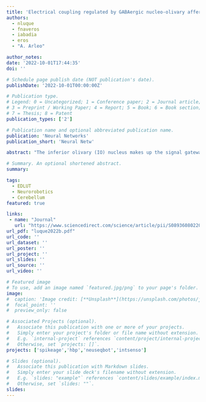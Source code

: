 ```yaml
---
title: 'Electrical coupling regulated by GABAergic nucleo-olivary afferent fibres facilitates cerebellar sensory–motor adaptation'
authors:
  - nluque
  - fnaveros
  - iabadia
  - eros
  - "A. Arleo"

author_notes:
date: '2022-10-01T17:44:35'
doi: ''

# Schedule page publish date (NOT publication's date).
publishDate: '2022-10-01T00:00:00Z'

# Publication type.
# Legend: 0 = Uncategorized; 1 = Conference paper; 2 = Journal article;
# 3 = Preprint / Working Paper; 4 = Report; 5 = Book; 6 = Book section;
# 7 = Thesis; 8 = Patent
publication_types: ['2']

# Publication name and optional abbreviated publication name.
publication: 'Neural Networks'
publication_short: 'Neural Netw'

abstract: "The inferior olivary (IO) nucleus makes up the signal gateway for several organs to the cerebellar cortex. Located within the sensory–motor-cerebellum pathway, the IO axons, i.e., climbing fibres (CFs), massively synapse onto the cerebellar Purkinje cells (PCs) regulating motor learning whilst the olivary nucleus receives negative feedback through the GABAergic nucleo-olivary (NO) pathway. The NO pathway regulates the electrical coupling (EC) amongst the olivary cells thus facilitating synchrony and timing. However, the involvement of this EC regulation on cerebellar adaptive behaviour is still under debate. In our study we have used a spiking cerebellar model to assess the role of the NO pathway in regulating vestibulo-ocular-reflex (VOR) adaptation. The model incorporates spike-based synaptic plasticity at multiple cerebellar sites and an electrically-coupled olivary system. The olivary system plays a central role in regulating the CF spike-firing patterns that drive the PCs, whose axons ultimately shape the cerebellar output. Our results suggest that a systematic GABAergic NO deactivation decreases the spatio-temporal complexity of the IO firing patterns thereby worsening the temporal resolution of the olivary system. Conversely, properly coded IO spatio-temporal firing patterns, thanks to NO modulation, finely shape the balance between long-term depression and potentiation, which optimises VOR adaptation. Significantly, the NO connectivity pattern constrained to the same micro-zone helps maintain the spatio-temporal complexity of the IO firing patterns through time. Moreover, the temporal alignment between the latencies found in the NO fibres and the sensory–motor pathway delay appears to be crucial for facilitating the VOR. When we consider all the above points we believe that these results predict that the NO pathway is instrumental in modulating the olivary coupling and relevant to VOR adaptation."

# Summary. An optional shortened abstract.
summary:

tags:
  - EDLUT
  - Neurorobotics
  - Cerebellum
featured: true

links:
 - name: "Journal"
   url: "https://www.sciencedirect.com/science/article/pii/S0893608022003203"
url_pdf: "luque2022b.pdf"
url_code: ''
url_dataset: ''
url_poster: ''
url_project: ''
url_slides: ''
url_source: ''
url_video: ''

# Featured image
# To use, add an image named `featured.jpg/png` to your page's folder.
image:
#  caption: 'Image credit: [**Unsplash**](https://unsplash.com/photos/jdD8gXaTZsc)'
#  focal_point: ''
#  preview_only: false

# Associated Projects (optional).
#   Associate this publication with one or more of your projects.
#   Simply enter your project's folder or file name without extension.
#   E.g. `internal-project` references `content/project/internal-project/index.md`.
#   Otherwise, set `projects: []`.
projects: ['spikeage','hbp','neuseqbot','intsenso']

# Slides (optional).
#   Associate this publication with Markdown slides.
#   Simply enter your slide deck's filename without extension.
#   E.g. `slides: "example"` references `content/slides/example/index.md`.
#   Otherwise, set `slides: ""`.
slides:
---
```

